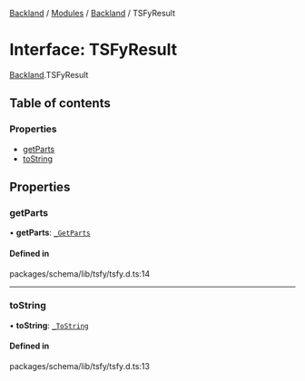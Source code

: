 [Backland](../README.md) / [Modules](../modules.md) / [Backland](../modules/Backland.md) / TSFyResult

# Interface: TSFyResult

[Backland](../modules/Backland.md).TSFyResult

## Table of contents

### Properties

- [getParts](Backland.TSFyResult.md#getparts)
- [toString](Backland.TSFyResult.md#tostring)

## Properties

### getParts

• **getParts**: [`_GetParts`](../modules/Backland.md#_getparts)

#### Defined in

packages/schema/lib/tsfy/tsfy.d.ts:14

___

### toString

• **toString**: [`_ToString`](../modules/Backland.md#_tostring)

#### Defined in

packages/schema/lib/tsfy/tsfy.d.ts:13
